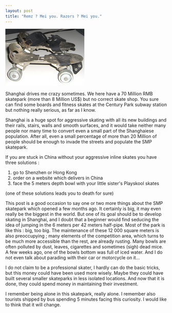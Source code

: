 ```yaml
---
layout: post
title: "Remz ? Mei you. Razors ? Mei you."
---
```


![Old skates](/files/oldSkates.jpg)

Shanghai drives me crazy sometimes. We here have a 70 Million RMB skatepark (more than 8 Million US$) but no correct skate shop. You sure can find some boards and fitness skates at the Century Park subway station but nothing really serious, as far as I know.

Shanghai is a huge spot for aggressive skating with all its new buildings and their rails, stairs, walls and smooth surfaces, and it would take neither many people nor many time to convert even a small part of the Shanghaiese population. After all, even a small percentage of more than 20 Million of people should be enough to invade the streets and populate the SMP skatepark.

If you are stuck in China without your aggressive inline skates you have three solutions :

1. go to Shenzhen or Hong Kong
1. order on a website which delivers in China
1. face the 5 meters depth bowl with your little sister's Playskool skates

(one of these solutions leads you to death for sure)

This post is a good occasion to say one or two more things about the SMP skatepark which opened a few months ago. It certainly is big, it may even really be the biggest in the world. But one of its goal should be to develop skating in Shanghai, and I doubt that a beginner would find seducing the idea of jumping in the 6 meters per 42 meters half-pipe. Most of the park is like this : big, too big. The maintenance of these 12 000 square meters is also preoccupying ; many elements of the competition area, which turns to be much more accessible than the rest, are already rusting. Many bowls are often polluted by dust, leaves, cigarettes and sometimes (sigh) dead mice. A few weeks ago, one of the bowls bottom was full of iced water. And I do not even talk about parading with their car or motorcycle on it...

I do not claim to be a professional skater, I hardly can do the basic tricks, but this money could have been used more wisely. Maybe they could have built several smaller skateparks in less isolated locations. And now that it is done, they could spend money in maintaining their investment.

I remember being alone in this skatepark, really alone. I remember also tourists shipped by bus spending 5 minutes facing this curiosity. I would like to think that it will change.

